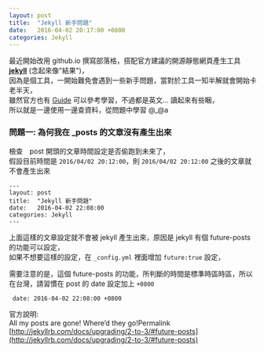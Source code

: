 ```yaml
---
layout: post
title:  "Jekyll 新手問題"
date:   2016-04-02 20:17:00 +0800
categories: Jekyll
---
```


最近開始改用 github.io 撰寫部落格，搭配官方建議的開源靜態網頁產生工具 **[jekyll](https://jekyllrb.com/)** (念起來像"結果")，  
因為是個工具，一開始難免會遇到一些新手問題，當對於工具一知半解就會開始卡老半天，  
雖然官方也有 [Guide](https://jekyllrb.com/docs/home/) 可以參考學習，不過都是英文... 讀起來有些睏，  
所以就是一邊使用一邊查資料，從問題中學習 @_@a

### 問題一: 為何我在 _posts 的文章沒有產生出來
檢查　post 開頭的文章時間設定是否偷跑到未來了，  
假設目前時間是 `2016/04/02 20:12:00`，則 `2016/04/02 20:12:00` 之後的文章就不會產生出來 　　
        
    ---
    layout: post
    title:  "Jekyll 新手問題"
    date:   2016-04-02 22:08:00
    categories: Jekyll
    ---
    
上面這樣的文章設定就不會被 jekyll 產生出來，原因是 jekyll 有個 future-posts 的功能可以設定，  
如果不想要這樣的設定，在 `_config.yml` 裡面增加 `future:true` 設定，  

需要注意的是，這個 future-posts 的功能，所判斷的時間是標準時區時區，所以在台灣，請習慣在 post 的 date 設定加上 `+0800`

     date: 2016-04-02 22:08:00 +0800

官方說明:  
All my posts are gone! Where’d they go!Permalink  
[http://jekyllrb.com/docs/upgrading/2-to-3/#future-posts](http://jekyllrb.com/docs/upgrading/2-to-3/#future-posts)